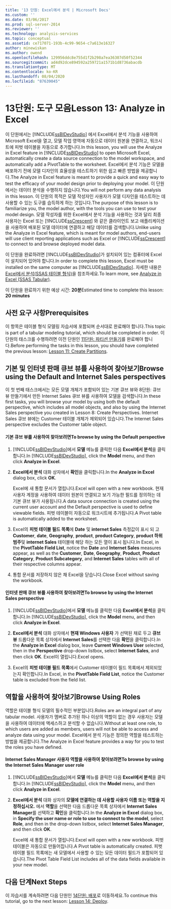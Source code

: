 ```yaml
---
title: '13 단원: Excel에서 분석 | Microsoft Docs'
ms.custom: ''
ms.date: 03/06/2017
ms.prod: sql-server-2014
ms.reviewer: ''
ms.technology: analysis-services
ms.topic: conceptual
ms.assetid: ce717071-193b-4c99-9654-c7a613e16327
author: minewiskan
ms.author: owend
ms.openlocfilehash: 129956ddc8e755d1f2b298a7ea36307d50f52344
ms.sourcegitcommit: ad4d92dce894592a259721a1571b1d8736abacdb
ms.translationtype: MT
ms.contentlocale: ko-KR
ms.lasthandoff: 08/04/2020
ms.locfileid: "87639045"
---
```

# <a name="lesson-13-analyze-in-excel"></a><span data-ttu-id="1a008-102">13단원: 도구 모음</span><span class="sxs-lookup"><span data-stu-id="1a008-102">Lesson 13: Analyze in Excel</span></span>
  <span data-ttu-id="1a008-103">이 단원에서는 [!INCLUDE[ssBIDevStudio](../includes/ssbidevstudio-md.md)] 에서 Excel에서 분석 기능을 사용하여 Microsoft Excel을 열고, 모델 작업 영역에 자동으로 데이터 원본을 연결하고, 워크시트에 피벗 테이블을 자동으로 추가합니다.</span><span class="sxs-lookup"><span data-stu-id="1a008-103">In this lesson, you will use the Analyze in Excel feature in [!INCLUDE[ssBIDevStudio](../includes/ssbidevstudio-md.md)] to open Microsoft Excel, automatically create a data source connection to the model workspace, and automatically add a PivotTable to the worksheet.</span></span> <span data-ttu-id="1a008-104">Excel에서 분석 기능은 모델을 배포하기 전에 모델 디자인의 효율성을 테스트하기 위한 쉽고 빠른 방법을 제공합니다.</span><span class="sxs-lookup"><span data-stu-id="1a008-104">The Analyze in Excel feature is meant to provide a quick and easy way to test the efficacy of your model design prior to deploying your model.</span></span> <span data-ttu-id="1a008-105">이 단원에서는 데이터 분석을 수행하지 않습니다.</span><span class="sxs-lookup"><span data-stu-id="1a008-105">You will not perform any data analysis in this lesson.</span></span> <span data-ttu-id="1a008-106">이 단원의 목적은 모델 작성자인 사용자가 모델 디자인을 테스트하는 데 사용할 수 있는 도구를 습득하게 하는 것입니다.</span><span class="sxs-lookup"><span data-stu-id="1a008-106">The purpose of this lesson is to familiarize you, the model author, with the tools you can use to test your model design.</span></span> <span data-ttu-id="1a008-107">모델 작성자를 위한 Excel에서 분석 기능을 사용하는 것과 달리 최종 사용자는 Excel 또는 [!INCLUDE[ssCrescent](../includes/sscrescent-md.md)] 와 같은 클라이언트 보고 애플리케이션을 사용하여 배포된 모델 데이터에 연결하고 해당 데이터를 검색합니다.</span><span class="sxs-lookup"><span data-stu-id="1a008-107">Unlike using the Analyze in Excel feature, which is meant for model authors, end-users will use client reporting applications such as Excel or [!INCLUDE[ssCrescent](../includes/sscrescent-md.md)] to connect to and browse deployed model data.</span></span>  
  
 <span data-ttu-id="1a008-108">이 단원을 완료하려면 [!INCLUDE[ssBIDevStudio](../includes/ssbidevstudio-md.md)]가 설치되어 있는 컴퓨터에 Excel이 설치되어 있어야 합니다.</span><span class="sxs-lookup"><span data-stu-id="1a008-108">In order to complete this lesson, Excel must be installed on the same computer as [!INCLUDE[ssBIDevStudio](../includes/ssbidevstudio-md.md)].</span></span> <span data-ttu-id="1a008-109">자세한 내용은 [Excel에서 분석&#40;SSAS 테이블 형식&#41;](tabular-models/analyze-in-excel-ssas-tabular.md)을 참조하세요.</span><span class="sxs-lookup"><span data-stu-id="1a008-109">To learn more, see [Analyze in Excel &#40;SSAS Tabular&#41;](tabular-models/analyze-in-excel-ssas-tabular.md).</span></span>  
  
 <span data-ttu-id="1a008-110">이 단원을 완료하기 위한 예상 시간: **20분**</span><span class="sxs-lookup"><span data-stu-id="1a008-110">Estimated time to complete this lesson: **20 minutes**</span></span>  
  
## <a name="prerequisites"></a><span data-ttu-id="1a008-111">사전 요구 사항</span><span class="sxs-lookup"><span data-stu-id="1a008-111">Prerequisites</span></span>  
 <span data-ttu-id="1a008-112">이 항목은 테이블 형식 모델링 자습서에 포함되며 순서대로 완료해야 합니다.</span><span class="sxs-lookup"><span data-stu-id="1a008-112">This topic is part of a tabular modeling tutorial, which should be completed in order.</span></span> <span data-ttu-id="1a008-113">이 단원의 태스크를 수행하려면 이전 단원인 [11단원: 파티션 만들기](lesson-10-create-partitions.md)를 완료해야 합니다.</span><span class="sxs-lookup"><span data-stu-id="1a008-113">Before performing the tasks in this lesson, you should have completed the previous lesson: [Lesson 11: Create Partitions](lesson-10-create-partitions.md).</span></span>  
  
## <a name="browse-using-the-default-and-internet-sales-perspectives"></a><span data-ttu-id="1a008-114">기본 및 인터넷 판매 큐브 뷰를 사용하여 찾아보기</span><span class="sxs-lookup"><span data-stu-id="1a008-114">Browse using the Default and Internet Sales perspectives</span></span>  
 <span data-ttu-id="1a008-115">이 첫 번째 태스크에서는 모든 모델 개체가 포함되어 있는 기본 큐브 뷰와 8단원: 큐브 뷰 만들기에서 만든 Internet Sales 큐브 뷰를 사용하여 모델을 검색합니다.</span><span class="sxs-lookup"><span data-stu-id="1a008-115">In these first tasks, you will browse your model by using both the default perspective, which includes all model objects, and also by using the Internet Sales perspective you created in Lesson 8: Create Perspectives.</span></span> <span data-ttu-id="1a008-116">Internet Sales 큐브 뷰에는 Customer 테이블 개체가 제외되어 있습니다.</span><span class="sxs-lookup"><span data-stu-id="1a008-116">The Internet Sales perspective excludes the Customer table object.</span></span>  
  
#### <a name="to-browse-by-using-the-default-perspective"></a><span data-ttu-id="1a008-117">기본 큐브 뷰를 사용하여 찾아보려면</span><span class="sxs-lookup"><span data-stu-id="1a008-117">To browse by using the Default perspective</span></span>  
  
1.  <span data-ttu-id="1a008-118">[!INCLUDE[ssBIDevStudio](../includes/ssbidevstudio-md.md)]에서 **모델** 메뉴를 클릭한 다음 **Excel에서 분석**을 클릭합니다.</span><span class="sxs-lookup"><span data-stu-id="1a008-118">In [!INCLUDE[ssBIDevStudio](../includes/ssbidevstudio-md.md)], click the **Model** menu, and then click **Analyze in Excel**.</span></span>  
  
2.  <span data-ttu-id="1a008-119">**Excel에서 분석** 대화 상자에서 **확인**을 클릭합니다.</span><span class="sxs-lookup"><span data-stu-id="1a008-119">In the **Analyze in Excel** dialog box, click **OK**.</span></span>  
  
     <span data-ttu-id="1a008-120">Excel에 새 통합 문서가 열립니다.</span><span class="sxs-lookup"><span data-stu-id="1a008-120">Excel will open with a new workbook.</span></span> <span data-ttu-id="1a008-121">현재 사용자 계정을 사용하여 데이터 원본이 연결되고 보기 가능한 필드를 정의하는 데 기본 큐브 뷰가 사용됩니다.</span><span class="sxs-lookup"><span data-stu-id="1a008-121">A data source connection is created using the current user account and the Default perspective is used to define viewable fields.</span></span> <span data-ttu-id="1a008-122">피벗 테이블이 자동으로 워크시트에 추가됩니다.</span><span class="sxs-lookup"><span data-stu-id="1a008-122">A Pivot table is automatically added to the worksheet.</span></span>  
  
3.  <span data-ttu-id="1a008-123">Excel의 **피벗 테이블 필드 목록**에 **Date** 및 **internet Sales** 측정값이 표시 되 고 **Customer**, **date**, **Geography**, **product**, **product Category**, **product 하위 범주**및 **internet Sales** 테이블에 해당 하는 모든 열이 표시 됩니다.</span><span class="sxs-lookup"><span data-stu-id="1a008-123">In Excel, in the **PivotTable Field List**, notice the **Date** and **Internet Sales** measures appear, as well as the **Customer**, **Date**, **Geography**, **Product**, **Product Category**, **Product Subcategory**, and **Internet Sales** tables with all of their respective columns appear.</span></span>  
  
4.  <span data-ttu-id="1a008-124">통합 문서를 저장하지 않은 채 Excel을 닫습니다.</span><span class="sxs-lookup"><span data-stu-id="1a008-124">Close Excel without saving the workbook.</span></span>  
  
#### <a name="to-browse-by-using-the-internet-sales-perspective"></a><span data-ttu-id="1a008-125">인터넷 판매 큐브 뷰를 사용하여 찾아보려면</span><span class="sxs-lookup"><span data-stu-id="1a008-125">To browse by using the Internet Sales perspective</span></span>  
  
1.  <span data-ttu-id="1a008-126">[!INCLUDE[ssBIDevStudio](../includes/ssbidevstudio-md.md)]에서 **모델** 메뉴를 클릭한 다음 **Excel에서 분석**을 클릭합니다.</span><span class="sxs-lookup"><span data-stu-id="1a008-126">In [!INCLUDE[ssBIDevStudio](../includes/ssbidevstudio-md.md)], click the **Model** menu, and then click **Analyze in Excel**.</span></span>  
  
2.  <span data-ttu-id="1a008-127">**Excel에서 분석** 대화 상자에서 **현재 Windows 사용자** 가 선택된 채로 두고 **큐브 뷰** 드롭다운 목록 상자에서 **Internet Sales**를 선택한 다음 **확인**을 클릭합니다.</span><span class="sxs-lookup"><span data-stu-id="1a008-127">In the **Analyze in Excel** dialog box, leave **Current Windows User** selected, then in the **Perspective** drop-down listbox, select **Internet Sales**, and then click **OK**.</span></span> <span data-ttu-id="1a008-128">Excel이 열립니다.</span><span class="sxs-lookup"><span data-stu-id="1a008-128">Excel opens.</span></span>  
  
3.  <span data-ttu-id="1a008-129">Excel의 **피벗 테이블 필드 목록**에서 Customer 테이블이 필드 목록에서 제외되었는지 확인합니다.</span><span class="sxs-lookup"><span data-stu-id="1a008-129">In Excel, in the **PivotTable Field List**, notice the Customer table is excluded from the field list.</span></span>  
  
## <a name="browse-using-roles"></a><span data-ttu-id="1a008-130">역할을 사용하여 찾아보기</span><span class="sxs-lookup"><span data-stu-id="1a008-130">Browse Using Roles</span></span>  
 <span data-ttu-id="1a008-131">역할은 테이블 형식 모델의 필수적인 부분입니다.</span><span class="sxs-lookup"><span data-stu-id="1a008-131">Roles are an integral part of any tabular model.</span></span> <span data-ttu-id="1a008-132">사용자가 멤버로 추가된 하나 이상의 역할이 없는 경우 사용자는 모델을 사용하여 데이터에 액세스하고 분석할 수 없습니다.</span><span class="sxs-lookup"><span data-stu-id="1a008-132">Without at least one role, to which users are added as members, users will not be able to access and analyze data using your model.</span></span> <span data-ttu-id="1a008-133">Excel에서 분석 기능은 정의한 역할을 테스트하는 방법을 제공합니다.</span><span class="sxs-lookup"><span data-stu-id="1a008-133">The Analyze in Excel feature provides a way for you to test the roles you have defined.</span></span>  
  
#### <a name="to-browse-by-using-the-internet-sales-manager-user-role"></a><span data-ttu-id="1a008-134">Internet Sales Manager 사용자 역할을 사용하여 찾아보려면</span><span class="sxs-lookup"><span data-stu-id="1a008-134">To browse by using the Internet Sales Manager user role</span></span>  
  
1.  <span data-ttu-id="1a008-135">[!INCLUDE[ssBIDevStudio](../includes/ssbidevstudio-md.md)]에서 **모델** 메뉴를 클릭한 다음 **Excel에서 분석**을 클릭합니다.</span><span class="sxs-lookup"><span data-stu-id="1a008-135">In [!INCLUDE[ssBIDevStudio](../includes/ssbidevstudio-md.md)], click the **Model** menu, and then click **Analyze in Excel**.</span></span>  
  
2.  <span data-ttu-id="1a008-136">**Excel에서 분석** 대화 상자의 **모델에 연결하는 데 사용할 사용자 이름 또는 역할을 지정하십시오.** 에서 **역할**을 선택한 다음 드롭다운 목록 상자에서 **Internet Sales Manager**를 선택하고 **확인**을 클릭합니다.</span><span class="sxs-lookup"><span data-stu-id="1a008-136">In the **Analyze in Excel** dialog box, in **Specify the user name or role to use to connect to the model**, select **Role**, and then in the drop-down listbox, select **Internet Sales Manager**, and then click **OK**.</span></span>  
  
     <span data-ttu-id="1a008-137">Excel에 새 통합 문서가 열립니다.</span><span class="sxs-lookup"><span data-stu-id="1a008-137">Excel will open with a new workbook.</span></span> <span data-ttu-id="1a008-138">피벗 테이블은 자동으로 만들어집니다.</span><span class="sxs-lookup"><span data-stu-id="1a008-138">A Pivot table is automatically created.</span></span> <span data-ttu-id="1a008-139">피벗 테이블 필드 목록에는 새 모델에서 사용할 수 있는 모든 데이터 필드가 포함되어 있습니다.</span><span class="sxs-lookup"><span data-stu-id="1a008-139">The Pivot Table Field List includes all of the data fields available in your new model.</span></span>  
  
## <a name="next-steps"></a><span data-ttu-id="1a008-140">다음 단계</span><span class="sxs-lookup"><span data-stu-id="1a008-140">Next Steps</span></span>  
 <span data-ttu-id="1a008-141">이 자습서를 계속하려면 다음 단원인 [14단원: 배포](lesson-13-deploy.md)로 이동하세요.</span><span class="sxs-lookup"><span data-stu-id="1a008-141">To continue this tutorial, go to the next lesson: [Lesson 14: Deploy](lesson-13-deploy.md).</span></span>  
  
  
